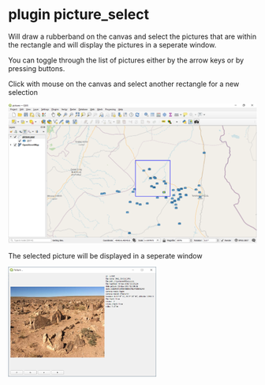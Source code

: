 # plugin picture_select

Will draw a rubberband on the canvas and select the pictures that are within the rectangle and will display the pictures in a seperate window.

You can toggle through the list of pictures either by the arrow keys or by pressing buttons.

Click with mouse on the canvas and select another rectangle for a new selection

<img src="canvas_selected_pictures.PNG" alt="drawing" width="700"/>

The selected picture will be displayed in a seperate window

<img src="show_selected_pictures.PNG" alt="drawing" width="300"/>

